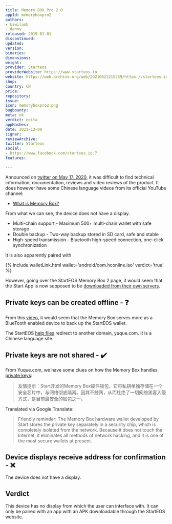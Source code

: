 ```yaml
---
title: Memory BOX Pro 2.0
appId: memoryboxpro2
authors:
- kiwilamb
- danny
released: 2019-01-01
discontinued: 
updated: 
version: 
binaries: 
dimensions: 
weight: 
provider: Starteos
providerWebsite: https://www.starteos.io
website: https://web.archive.org/web/20210621215259/https://starteos.io/en/product
shop: 
country: CH
price: 
repository: 
issue: 
icon: memoryboxpro2.png
bugbounty: 
meta: ok
verdict: noita
appHashes: 
date: 2021-12-08
signer: 
reviewArchive: 
twitter: Starteos
social:
- https://www.facebook.com/starteos.io.7
features: 

---
```


Announced on [twitter on May 17, 2020](https://twitter.com/Starteosio/status/1129233526597902336), it was difficult to find technical information, documentation, reviews and video reviews of the product. It does however have some Chinese language videos from its official YouTube channel: 

- [What is Memory Box?](https://www.youtube.com/watch?v=L6F81dvUlkc)

From what we can see, the device does not have a display. 

- Multi-chain support - Maximum 500+ multi-chain wallet with safe storage
- Double backup - Two-way backup stored in SD card, safe and stable
- High-speed transmission - Bluetooth high-speed connection, one-click synchronization

It is also apparently paired with 

{% include walletLink.html wallet='android/com.hconline.iso' verdict='true' %}

However, going over the StartEOS Memory Box 2 page, it would seem that the Start App is now supposed to be [downloaded from their own servers](https://twitter.com/BitcoinWalletz/status/1466371607396421633).

## Private keys can be created offline - ❓

From this [video](https://www.youtube.com/watch?v=AerkoPsMBFk), it would seem that the Memory Box serves more as a BlueTooth enabled device to back up the StartEOS wallet.

The StartEOS [help files](https://www.starteos.io/en/help/) redirect to another domain, yuque.com. It is a Chinese language site. 

## Private keys are not shared - ✔️

From Yuque.com, we have some clues on how the Memory Box handles [private keys](https://www.yuque.com/books/share/c9d238e5-b27d-4386-a36e-01fd18f181f9/ftfr65):

> 友情提示：Start开发的Memory Box硬件钱包，它将私钥单独存储在一个安全芯片中，与网络彻底隔离。因其不触网，从而杜绝了一切网络黑客入侵方式，是目前最安全的钱包之一。

Translated via Google Translate:

> Friendly reminder: The Memory Box hardware wallet developed by Start stores the private key separately in a security chip, which is completely isolated from the network. Because it does not touch the Internet, it eliminates all methods of network hacking, and it is one of the most secure wallets at present.


## Device displays receive address for confirmation - ❌

The device does not have a display.

## Verdict

This device has no display from which the user can interface with. It can only be paired with an app with an APK downloadable through the StartEOS website. 


